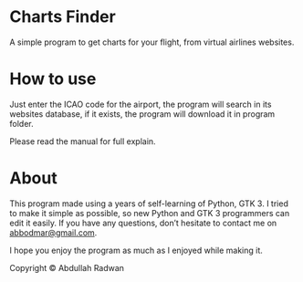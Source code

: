 # Charts Finder
A simple program to get charts for your flight, from virtual airlines websites.

# How to use

Just enter the ICAO code for the airport, the program will search in its websites
database, if it exists, the program will download it in program folder.

Please read the manual for full explain.

# About

This program made using a years of self-learning of Python, GTK 3. I tried to make it
simple as possible, so new Python and GTK 3 programmers can edit it easily. If you
have any questions, don’t hesitate to contact me on abbodmar@gmail.com.

I hope you enjoy the program as much as I enjoyed while making it.

Copyright © Abdullah Radwan